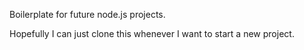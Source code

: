 Boilerplate for future node.js projects.

Hopefully I can just clone this whenever I want to start a new project.